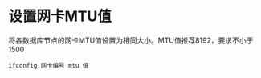 # 设置网卡MTU值<a name="ZH-CN_TOPIC_0244544048"></a>

将各数据库节点的网卡MTU值设置为相同大小。MTU值推荐8192，要求不小于1500

```
ifconfig 网卡编号 mtu 值
```

